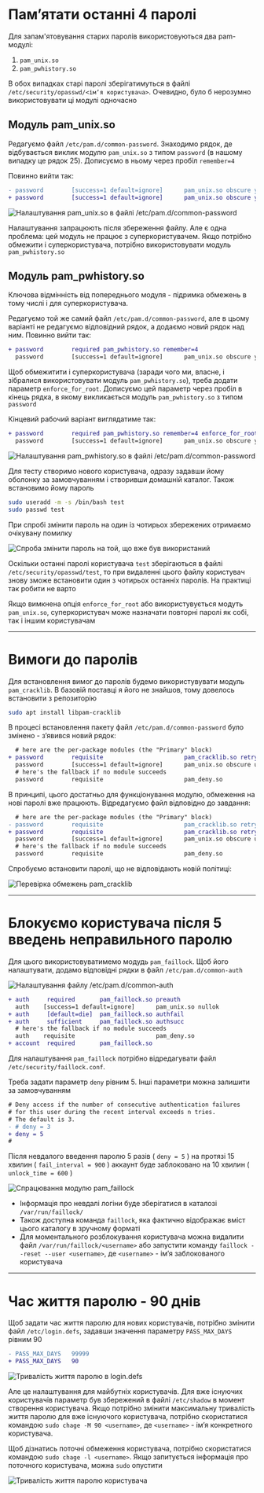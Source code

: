 # Памʼятати останні 4 паролі
Для запам'ятовування старих паролів використовуються два pam-модулі:
1. `pam_unix.so`
2. `pam_pwhistory.so`

В обох випадках старі паролі зберігатимуться в файлі `/etc/security/opasswd/<імʼя користувача>`. Очевидно, було б нерозумно використовувати ці модулі одночасно

## Модуль pam_unix.so
Редагуємо файл `/etc/pam.d/common-password`. Знаходимо рядок, де відбувається виклик модулю `pam_unix.so` з типом `password` (в нашому випадку це рядок 25). Дописуємо в ньому через пробіл `remember=4`

Повинно вийти так:
```diff
- password        [success=1 default=ignore]      pam_unix.so obscure yescrypt
+ password        [success=1 default=ignore]      pam_unix.so obscure yescrypt remember=4
```

![Налаштування pam_unix.so в файлі /etc/pam.d/common-password](pam_unix.png)

Налаштування запрацюють після збереження файлу. Але є одна проблема: цей модуль не працює з суперкористувачем. Якщо потрібно обмежити і суперкористувача, потрібно використовувати модуль `pam_pwhistory.so`

## Модуль pam_pwhistory.so
Ключова відмінність від попереднього модуля - підримка обмежень в тому числі і для суперкористувача.

Редагуємо той же самий файл `/etc/pam.d/common-password`, але в цьому варіанті не редагуємо відповідний рядок, а додаємо новий рядок над ним. Повинно вийти так:
```diff
+ password        required pam_pwhistory.so remember=4
  password        [success=1 default=ignore]      pam_unix.so obscure yescryp
```

Щоб обмежитити і суперкористувача (заради чого ми, власне, і зібралися використовувати модуль `pam_pwhistory.so`), треба додати параметр `enforce_for_root`. Дописуємо цей параметр через пробіл в кінець рядка, в якому викликається модуль `pam_pwhistory.so` з типом `password`

Кінцевий рабочий варіант виглядатиме так:

```diff
+ password        required pam_pwhistory.so remember=4 enforce_for_root
  password        [success=1 default=ignore]      pam_unix.so obscure yescryp
```

![Налаштування pam_pwhistory.so в файлі /etc/pam.d/common-password](pam_pwhistory.png)

Для тесту створимо нового користувача, одразу задавши йому оболонку за замовчуванням і створивши домашній каталог. Також встановимо йому пароль

```bash
sudo useradd -m -s /bin/bash test
sudo passwd test
```

При спробі змінити пароль на один із чотирьох збережених отримаємо очікувану помилку

![Спроба змінити пароль на той, що вже був використаний](password_used.png)

Оскільки останні паролі користувача `test` зберігаються в файлі `/etc/security/opasswd/test`, то при видаленні цього файлу користувач знову зможе встановити один з чотирьох останніх паролів. На практиці так робити не варто

Якщо вимкнена опція `enforce_for_root` або використувується модуть `pam_unix.so`, суперкористувач може назначати повторні паролі як собі, так і іншим користувачам

___

# Вимоги до паролів

Для встановлення вимог до паролів будемо використувувати модуль `pam_cracklib`. В базовій поставці я його не знайшов, тому довелось встановити з репозиторію
```bash
sudo apt install libpam-cracklib
```

В процесі встановлення пакету  файл `/etc/pam.d/common-password` було змінено - зʼявився новий рядок:

```diff
  # here are the per-package modules (the "Primary" block)
+ password        requisite                       pam_cracklib.so retry=3 minlen=8 difok=3
  password        [success=1 default=ignore]      pam_unix.so obscure use_authtok try_first_pass yescrypt
  # here's the fallback if no module succeeds
  password        requisite                       pam_deny.so
```

В принципі, цього достатньо для функціонування модулю, обмеження на нові паролі вже працюють. Відредагуємо файл відповідно до завдання:

```diff
  # here are the per-package modules (the "Primary" block)
- password        requisite                       pam_cracklib.so retry=3 minlen=8 difok=3
+ password        requisite                       pam_cracklib.so retry=3 minlen=8 lcredit=-1 ucredit=-2 dcredit=-2 ocredit=-1
  password        [success=1 default=ignore]      pam_unix.so obscure use_authtok try_first_pass yescrypt
  # here's the fallback if no module succeeds
  password        requisite                       pam_deny.so
```

Спробуємо встановити паролі, що не відповідають новій політиці:

![Перевірка обмежень pam_cracklib](cracklib_test.png)

___

# Блокуємо користувача після 5 введень неправильного паролю
Для цього використовуватимемо модудь `pam_faillock`. Щоб його налаштувати, додамо відповідні рядки в файл `/etc/pam.d/common-auth`

![Налаштування файлу /etc/pam.d/common-auth](common_auth.png)

```diff
+ auth     required       pam_faillock.so preauth
  auth    [success=1 default=ignore]      pam_unix.so nullok
+ auth     [default=die]  pam_faillock.so authfail
+ auth     sufficient     pam_faillock.so authsucc
  # here's the fallback if no module succeeds
  auth    requisite                       pam_deny.so
+ account  required       pam_faillock.so
```

Для налаштування `pam_faillock` потрібно відредагувати файл `/etc/security/faillock.conf`.

Треба задати параметр `deny` рівним 5. Інші параметри можна залишити за замовчуванням

```diff
# Deny access if the number of consecutive authentication failures
# for this user during the recent interval exceeds n tries.
# The default is 3.
- # deny = 3
+ deny = 5
#
```

Після невдалого введення паролю 5 разів ( `deny = 5` ) на протязі 15 хвилин ( `fail_interval = 900` ) аккаунт буде заблоковано на 10 хвилин ( `unlock_time = 600` )

![Спрацювання модулю pam_faillock](faillock_result.png)


* Інформація про невдалі логіни буде зберігатися в каталозі `/var/run/faillock/`
* Також доступна команда `faillock`, яка фактично відображає вміст цього каталогу в зручному форматі
* Для моментального розблокування користувача можна видалити файл `/var/run/faillock/<username>` або запустити команду `faillock --reset --user <username>`, де `<username>` - імʼя заблокованого користувача
___

# Час життя паролю - 90 днів

Щоб задати час життя паролю для нових користувачів, потрібно змінити файл `/etc/login.defs`, задавши значення параметру `PASS_MAX_DAYS` рівним 90

```diff
- PASS_MAX_DAYS   99999
+ PASS_MAX_DAYS   90
```

![Тривалість життя паролю в login.defs](pass_max_days.png)


Але це налаштування для майбутніх користувачів. Для вже існуючих користувачів параметр був збережений в файлі `/etc/shadow` в момент створення користувача. Якщо потрібно змінити максимальну тривалість життя паролю для вже існуючого користувача, потрібно скористатися командою `sudo chage -M 90 <username>`, де `<username>` - імʼя конкретного користувача.

Щоб дізнатись поточні обмеження користувача, потрібно скористатися командою `sudo chage -l <username>`. Якщо запитується інформація про поточного користувача, можна `sudo` опустити

![Тривалість життя паролю користувача](chage_list.png)
